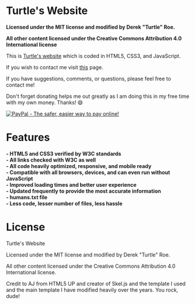 <h1>Turtle's Website</h1>

<b>Licensed under the MIT license and modified by Derek "Turtle" Roe.</b>

<b>All other content licensed under the Creative Commons Attribution 4.0 International license</b>

This is [Turtle's website](https://vgturtle127.github.io/) which is coded in HTML5, CSS3, and JavaScript.

If you wish to contact me visit [this](https://vgturtle127.github.io) page.

If you have suggestions, comments, or questions, please feel free to contact me!

Don't forget donating helps me out greatly as I am doing this in my free time with my own money. Thanks! :smile:

[![PayPal - The safer, easier way to pay online!](https://www.paypalobjects.com/en_US/i/btn/btn_donate_LG.gif)](https://www.paypal.com/cgi-bin/webscr?cmd=_s-xclick&hosted_button_id=SLSU5GLW3V4PE "PayPal - The safer, easier way to pay online!")

<h1>Features</h1>

<b>
- HTML5 and CSS3 verified by W3C standards<br>
- All links checked with W3C as well<br>
- All code heavily optimized, responsive, and mobile ready<br>
- Compatible with all browsers, devices, and can even run without JavaScript<br>
- Improved loading times and better user experience<br>
- Updated frequently to provide the most accurate information<br>
- humans.txt file<br>
- Less code, lesser number of files, less hassle<br></b>

<h1>License</h1>

Turtle's Website

Licensed under the MIT license and modified by Derek "Turtle" Roe.

All other content licensed under the Creative Commons Attribution 4.0 International license.

Credit to AJ from HTML5 UP and creator of Skel.js and the template I used and the main template I have modified heavily over the years. You rock, dude!
